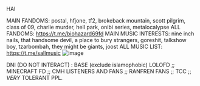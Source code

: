 
HAI

MAIN FANDOMS: postal, hfjone, tf2, brokeback mountain, scott pilgrim, class of 09, charlie murder, hell park, onibi series, metalocalypse
ALL FANDOMS: https://t.me/biohazard69fd
MAIN MUSIC INTERESTS: nine inch nails, that handsome devil, a place to bury strangers, goreshit, talkshow boy, tzarbombah, they might be giants, joost
ALL MUSIC LIST: https://t.me/sallmusic
![image](https://github.com/user-attachments/assets/ad57474e-d886-4958-a928-33432bdaf6cc)

DNI (DO NOT INTERACT) : BASE (exclude islamophobic) LOLOFD ;; MINECRAFT FD ;; CMH LISTENERS AND FANS ;; RANFREN FANS ;; TCC ;;  *VERY* TOLERANT PPL.
